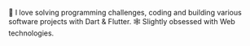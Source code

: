 💭 I love solving programming challenges, coding and building various software projects with Dart & Flutter.
🕸 Slightly obsessed with Web technologies.
